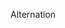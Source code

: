 <!-- .slide: id="drawing" class="modal" -->

<!-- .slide: data-background="#dd5567" -->


Alternation
